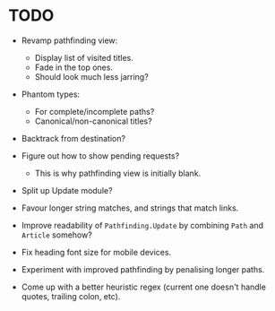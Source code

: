 # TODO

* Revamp pathfinding view:
    * Display list of visited titles.
    * Fade in the top ones.
    * Should look much less jarring?

* Phantom types:
    * For complete/incomplete paths?
    * Canonical/non-canonical titles?

* Backtrack from destination?
* Figure out how to show pending requests?
    * This is why pathfinding view is initially blank.
* Split up Update module?
* Favour longer string matches, and strings that match links.
* Improve readability of `Pathfinding.Update` by combining `Path` and `Article` somehow?
* Fix heading font size for mobile devices.
* Experiment with improved pathfinding by penalising longer paths.
* Come up with a better heuristic regex (current one doesn't handle quotes, trailing colon, etc).